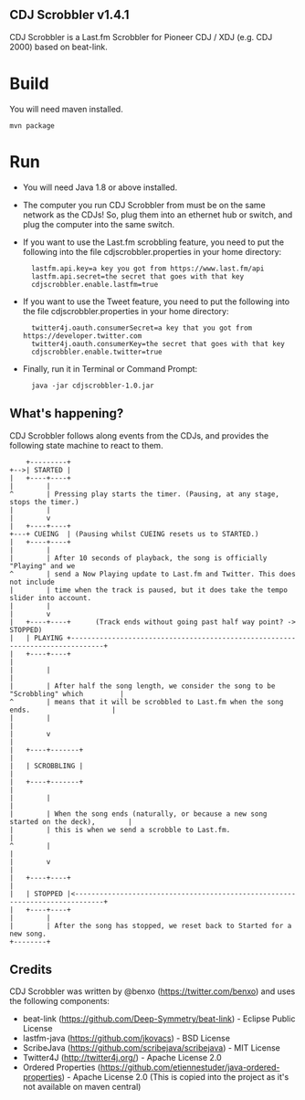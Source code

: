 CDJ Scrobbler v1.4.1
--------------------

CDJ Scrobbler is a Last.fm Scrobbler for Pioneer CDJ / XDJ (e.g. CDJ 2000) based on beat-link.

Build
=====

You will need maven installed.

    mvn package

Run
===

* You will need Java 1.8 or above installed. 
* The computer you run CDJ Scrobbler from must be on the same network as the CDJs! So, plug them into an ethernet hub or switch, and plug the computer into the same switch.
* If you want to use the Last.fm scrobbling feature, you need to put the following into the file cdjscrobbler.properties in your home directory:

        lastfm.api.key=a key you got from https://www.last.fm/api
        lastfm.api.secret=the secret that goes with that key
        cdjscrobbler.enable.lastfm=true
    

* If you want to use the Tweet feature, you need to put the following into the file cdjscrobbler.properties in your home directory:

        twitter4j.oauth.consumerSecret=a key that you got from https://developer.twitter.com
        twitter4j.oauth.consumerKey=the secret that goes with that key
        cdjscrobbler.enable.twitter=true

* Finally, run it in Terminal or Command Prompt:

        java -jar cdjscrobbler-1.0.jar 


What's happening?
-----------------

CDJ Scrobbler follows along events from the CDJs, and provides the following state machine to react to them. 


        +---------+
    +-->| STARTED |
    |   +----+----+
    |        |
    ^        | Pressing play starts the timer. (Pausing, at any stage, stops the timer.)
    |        |
    |        v
    |   +----+----+
    +---+ CUEING  | (Pausing whilst CUEING resets us to STARTED.)
    |   +----+----+
    |        |
    |        | After 10 seconds of playback, the song is officially "Playing" and we 
    ^        | send a Now Playing update to Last.fm and Twitter. This does not include 
    |        | time when the track is paused, but it does take the tempo slider into account.
    |        |
    |        v
    |   +----+----+      (Track ends without going past half way point? -> STOPPED)
    |   | PLAYING +------------------------------------------------------------------------------+
    |   +----+----+                                                                              |
    |        |                                                                                   |
    |        | After half the song length, we consider the song to be "Scrobbling" which         |
    ^        | means that it will be scrobbled to Last.fm when the song ends.                    |
    |        |                                                                                   |
    |        v                                                                                   |
    |   +----+-------+                                                                           |
    |   | SCROBBLING |                                                                           |
    |   +----+-------+                                                                           |
    |        |                                                                                   |
    |        | When the song ends (naturally, or because a new song started on the deck),        |
    |        | this is when we send a scrobble to Last.fm.                                       |
    ^        |                                                                                   |
    |        v                                                                                   |
    |   +----+----+                                                                              |
    |   | STOPPED |<-----------------------------------------------------------------------------+
    |   +----+----+
    |        |
    |        | After the song has stopped, we reset back to Started for a new song.
    +--------+

Credits
-------

CDJ Scrobbler was written by @benxo (https://twitter.com/benxo) and uses the following components:

* beat-link          (https://github.com/Deep-Symmetry/beat-link) - Eclipse Public License
* lastfm-java        (https://github.com/jkovacs) - BSD License
* ScribeJava         (https://github.com/scribejava/scribejava) - MIT License
* Twitter4J          (http://twitter4j.org/) - Apache License 2.0
* Ordered Properties (https://github.com/etiennestuder/java-ordered-properties) - Apache License 2.0
  (This is copied into the project as it's not available on maven central)

